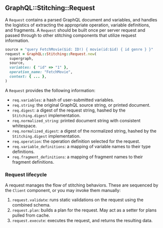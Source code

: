 ## GraphQL::Stitching::Request

A `Request` contains a parsed GraphQL document and variables, and handles the logistics of extracting the appropriate operation, variable definitions, and fragments. A `Request` should be built once per server request and passed through to other stitching components that utilize request information.

```ruby
source = "query FetchMovie($id: ID!) { movie(id:$id) { id genre } }"
request = GraphQL::Stitching::Request.new(
  supergraph,
  source,
  variables: { "id" => "1" },
  operation_name: "FetchMovie",
  context: { ... },
)
```

A `Request` provides the following information:

- `req.variables`: a hash of user-submitted variables.
- `req.string`: the original GraphQL source string, or printed document.
- `req.digest`: a digest of the request string, hashed by the `Stitching.digest` implementation.
- `req.normalized_string`: printed document string with consistent whitespace.
- `req.normalized_digest`: a digest of the normalized string, hashed by the `Stitching.digest` implementation.
- `req.operation`: the operation definition selected for the request.
- `req.variable_definitions`: a mapping of variable names to their type definitions.
- `req.fragment_definitions`: a mapping of fragment names to their fragment definitions.

### Request lifecycle

A request manages the flow of stitching behaviors. These are sequenced by the `Client`
component, or you may invoke them manually:

1. `request.validate`: runs static validations on the request using the combined schema.
2. `request.plan`: builds a plan for the request. May act as a setter for plans pulled from cache.
3. `request.execute`: executes the request, and returns the resulting data.
